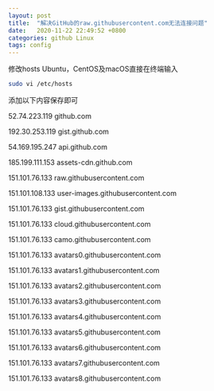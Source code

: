 ```yaml
---
layout: post
title:  "解决GitHub的raw.githubusercontent.com无法连接问题"
date:   2020-11-22 22:49:52 +0800
categories: github Linux
tags: config
---
```


修改hosts Ubuntu，CentOS及macOS直接在终端输入
```bash
sudo vi /etc/hosts
```
添加以下内容保存即可 

52.74.223.119 github.com

192.30.253.119 gist.github.com

54.169.195.247 api.github.com

185.199.111.153 assets-cdn.github.com

151.101.76.133 raw.githubusercontent.com

151.101.108.133 user-images.githubusercontent.com

151.101.76.133 gist.githubusercontent.com

151.101.76.133 cloud.githubusercontent.com

151.101.76.133 camo.githubusercontent.com

151.101.76.133 avatars0.githubusercontent.com

151.101.76.133 avatars1.githubusercontent.com

151.101.76.133 avatars2.githubusercontent.com

151.101.76.133 avatars3.githubusercontent.com

151.101.76.133 avatars4.githubusercontent.com

151.101.76.133 avatars5.githubusercontent.com

151.101.76.133 avatars6.githubusercontent.com

151.101.76.133 avatars7.githubusercontent.com

151.101.76.133 avatars8.githubusercontent.com
